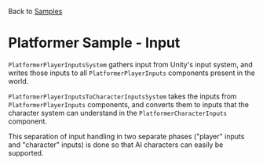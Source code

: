 Back to [Samples](../../samples.md)

# Platformer Sample - Input

`PlatformerPlayerInputsSystem` gathers input from Unity's input system, and writes those inputs to all `PlatformerPlayerInputs` components present in the world.

`PlatformerPlayerInputsToCharacterInputsSystem` takes the inputs from `PlatformerPlayerInputs` components, and converts them to inputs that the character system can understand in the `PlatformerCharacterInputs` component.

This separation of input handling in two separate phases ("player" inputs and "character" inputs) is done so that AI characters can easily be supported.
